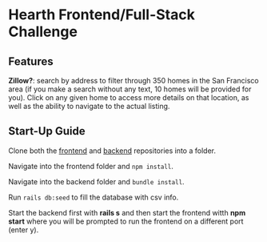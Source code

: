 # Hearth Frontend/Full-Stack Challenge

## Features

**Zillow?**: search by address to filter through 350 homes in the San Francisco area (if you make a search without any text, 10 homes will be provided for you). Click on any given home to access more details on that location, as well as the ability to navigate to the actual listing.

## Start-Up Guide

Clone both the [frontend](https://github.com/hm-factor/hearth_challenge_frontend) and [backend](https://github.com/hm-factor/hearth_challenge_backend) repositories into a folder.

Navigate into the frontend folder and `npm install`.

Navigate into the backend folder and `bundle install`.

Run `rails db:seed` to fill the database with csv info.

Start the backend first with **rails s** and then start the frontend witth **npm start** where you will be prompted to run the frontend on a different port (enter y).
